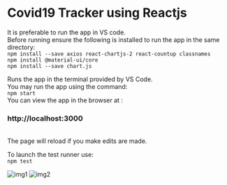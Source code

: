 # Covid19 Tracker using Reactjs

 It is preferable to run the app in VS code.
 <br>
 Before running ensure the following is installed to run the app in the same directory:<br>
```npm install --save axios react-chartjs-2 react-countup classnames```<br>
```npm install @material-ui/core```<br>
```npm install --save chart.js```<br>
 
Runs the app in the terminal provided by VS Code.<br>
You may run the app using the command: <br>
```npm start```
<br>
You can view the app in the browser at : <br>
### http://localhost:3000
<br>
The page will reload if you make edits are made.<br>

To launch the test runner use:<br>
```npm test```

![img1](https://github.com/Surajv311/Covid19-tracker/blob/master/res/1.jpg)
![img2](https://github.com/Surajv311/Covid19-tracker/blob/master/res/2.jpg)

